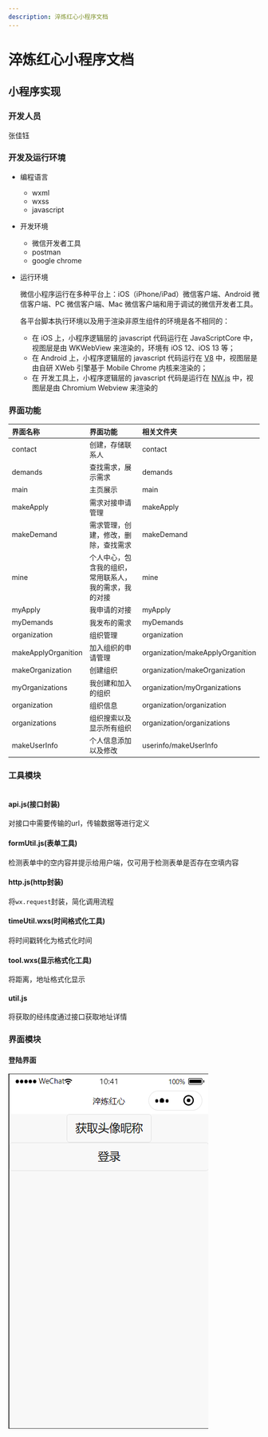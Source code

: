 ```yaml
---
description: 淬炼红心小程序文档
---
```


# 淬炼红心小程序文档

## 

## 小程序实现

### 开发人员

张佳钰

### 开发及运行环境

* 编程语言

  * wxml
  * wxss
  * javascript

* 开发环境

  * 微信开发者工具
  * postman
  * google chrome

* 运行环境

  微信小程序运行在多种平台上：iOS（iPhone/iPad）微信客户端、Android 微信客户端、PC 微信客户端、Mac 微信客户端和用于调试的微信开发者工具。

  各平台脚本执行环境以及用于渲染非原生组件的环境是各不相同的：

  * 在 iOS 上，小程序逻辑层的 javascript 代码运行在 JavaScriptCore 中，视图层是由 WKWebView 来渲染的，环境有 iOS 12、iOS 13 等；
  * 在 Android 上，小程序逻辑层的 javascript 代码运行在 [V8](https://developers.google.com/v8/) 中，视图层是由自研 XWeb 引擎基于 Mobile Chrome 内核来渲染的；
  * 在 开发工具上，小程序逻辑层的 javascript 代码是运行在 [NW.js](https://nwjs.io/) 中，视图层是由 Chromium Webview 来渲染的

### 界面功能

| 界面名称 | 界面功能 | 相关文件夹 |
| :--- | :--- | :--- |
| contact | 创建，存储联系人 | contact |
| demands | 查找需求，展示需求 | demands |
| main | 主页展示 | main |
| makeApply | 需求对接申请管理 | makeApply |
| makeDemand | 需求管理，创建，修改，删除，查找需求 | makeDemand |
| mine | 个人中心，包含我的组织，常用联系人，我的需求，我的对接 | mine |
| myApply | 我申请的对接 | myApply |
| myDemands | 我发布的需求 | myDemands |
| organization | 组织管理 | organization |
| makeApplyOrganition | 加入组织的申请管理 | organization/makeApplyOrganition |
| makeOrganization | 创建组织 | organization/makeOrganization |
| myOrganizations | 我创建和加入的组织 | organization/myOrganizations |
| organization | 组织信息 | organization/organization |
| organizations | 组织搜索以及显示所有组织 | organization/organizations |
| makeUserInfo | 个人信息添加以及修改 | userinfo/makeUserInfo |

### 工具模块

|  |
| :--- |


#### api.js\(接口封装\)

对接口中需要传输的url，传输数据等进行定义

#### formUtil.js\(表单工具\)

检测表单中的空内容并提示给用户端，仅可用于检测表单是否存在空填内容

#### http.js\(http封装\)

将`wx.request`封装，简化调用流程

#### timeUtil.wxs\(时间格式化工具\)

将时间戳转化为格式化时间

#### tool.wxs\(显示格式化工具\)

将距离，地址格式化显示

#### util.js

将获取的经纬度通过接口获取地址详情

### 界面模块

#### 登陆界面



![](.gitbook/assets/image.png)







